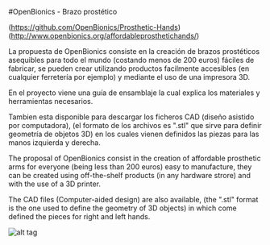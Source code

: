 #OpenBionics - Brazo prostético

(https://github.com/OpenBionics/Prosthetic-Hands)
(http://www.openbionics.org/affordableprosthetichands/)

La propuesta de OpenBionics consiste en la creación de brazos prostéticos asequibles
para todo el mundo (costando menos de 200 euros) fáciles de fabricar, se pueden crear
utilizando productos facilmente accesibles (en cualquier ferretería por ejemplo) y 
mediante el uso de una impresora 3D.

En el proyecto viene una guía de ensamblaje la cual explica los materiales 
y herramientas necesarios.


Tambien esta disponible para descargar los ficheros CAD (diseño asistido por computadora),
(el formato de los archivos es ".stl" que sirve para definir geometría de objetos 3D)
 en los cuales vienen definidos las piezas para las manos izquierda y derecha. 
 
 
 The proposal of OpenBionics consist in the creation of affordable prosthetic arms for everyone (being less than 200 euros) easy to manufacture, they can be created using  off-the-shelf products (in any hardware strore) and with the use of a 3D printer.

The CAD files (Computer-aided design) are also available, (the ".stl" format is the one used to define the geometry
of 3D objects) in which come defined the pieces for right and left hands.


![alt tag](https://github.com/OpenBionics/Prosthetic-Hands/blob/master/Pics/hand3DPrinted.jpg)
